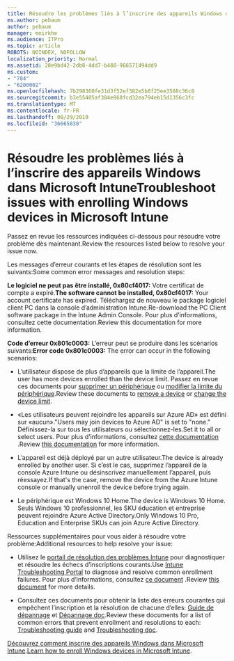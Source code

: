 ```yaml
---
title: Résoudre les problèmes liés à l’inscrire des appareils Windows dans Microsoft Intune
ms.author: pebaum
author: pebaum
manager: mnirkhe
ms.audience: ITPro
ms.topic: article
ROBOTS: NOINDEX, NOFOLLOW
localization_priority: Normal
ms.assetid: 20e9bd42-2db0-4dd7-b480-966571494dd9
ms.custom:
- "784"
- "6200002"
ms.openlocfilehash: 7b298360fe31d3f52ef382e5b8f25ee3588c36c8
ms.sourcegitcommit: b3e55405af384e868fcd32ea794eb15d1356c3fc
ms.translationtype: MT
ms.contentlocale: fr-FR
ms.lasthandoff: 08/29/2019
ms.locfileid: "36665830"
---
```

# <a name="troubleshoot-issues-with-enrolling-windows-devices-in-microsoft-intune"></a><span data-ttu-id="3df02-102">Résoudre les problèmes liés à l’inscrire des appareils Windows dans Microsoft Intune</span><span class="sxs-lookup"><span data-stu-id="3df02-102">Troubleshoot issues with enrolling Windows devices in Microsoft Intune</span></span>

<span data-ttu-id="3df02-103">Passez en revue les ressources indiquées ci-dessous pour résoudre votre problème dès maintenant.</span><span class="sxs-lookup"><span data-stu-id="3df02-103">Review the resources listed below to resolve your issue now.</span></span>
  
<span data-ttu-id="3df02-104">Les messages d’erreur courants et les étapes de résolution sont les suivants:</span><span class="sxs-lookup"><span data-stu-id="3df02-104">Some common error messages and resolution steps:</span></span>
  
 <span data-ttu-id="3df02-105">**Le logiciel ne peut pas être installé, 0x80cf4017:** Votre certificat de compte a expiré.</span><span class="sxs-lookup"><span data-stu-id="3df02-105">**The software cannot be installed, 0x80cf4017:** Your account certificate has expired.</span></span> <span data-ttu-id="3df02-106">Téléchargez de nouveau le package logiciel client PC dans la console d’administration Intune.</span><span class="sxs-lookup"><span data-stu-id="3df02-106">Re-download the PC Client software package in the Intune Admin Console.</span></span> <span data-ttu-id="3df02-107">Pour plus d’informations, consultez cette documentation.</span><span class="sxs-lookup"><span data-stu-id="3df02-107">Review this documentation for more information.</span></span>
  
 <span data-ttu-id="3df02-108">**Code d’erreur 0x801c0003:** L’erreur peut se produire dans les scénarios suivants:</span><span class="sxs-lookup"><span data-stu-id="3df02-108">**Error code 0x801c0003:** The error can occur in the following scenarios:</span></span>
  
-  <span data-ttu-id="3df02-109">L’utilisateur dispose de plus d’appareils que la limite de l’appareil.</span><span class="sxs-lookup"><span data-stu-id="3df02-109">The user has more devices enrolled than the device limit.</span></span> <span data-ttu-id="3df02-110">Passez en revue ces documents pour [supprimer un périphérique](https://docs.microsoft.com/intune/devices-wipe) ou [modifier la limite du périphérique](https://docs.microsoft.com/intune/enrollment-restrictions-set#set-device-limit-restrictions).</span><span class="sxs-lookup"><span data-stu-id="3df02-110">Review these documents to [remove a device](https://docs.microsoft.com/intune/devices-wipe) or [change the device limit](https://docs.microsoft.com/intune/enrollment-restrictions-set#set-device-limit-restrictions).</span></span>

-  <span data-ttu-id="3df02-111">«Les utilisateurs peuvent rejoindre les appareils sur Azure AD» est défini sur «aucun».</span><span class="sxs-lookup"><span data-stu-id="3df02-111">"Users may join devices to Azure AD" is set to "none."</span></span> <span data-ttu-id="3df02-112">Définissez-la sur tous les utilisateurs ou sélectionnez-les.</span><span class="sxs-lookup"><span data-stu-id="3df02-112">Set it to all or select users.</span></span> <span data-ttu-id="3df02-113">Pour plus d’informations, consultez [cette documentation](https://docs.microsoft.com/azure/active-directory/device-management-azure-portal#configure-device-settings) .</span><span class="sxs-lookup"><span data-stu-id="3df02-113">Review [this documentation](https://docs.microsoft.com/azure/active-directory/device-management-azure-portal#configure-device-settings) for more information.</span></span>

-  <span data-ttu-id="3df02-114">L’appareil est déjà déployé par un autre utilisateur.</span><span class="sxs-lookup"><span data-stu-id="3df02-114">The device is already enrolled by another user.</span></span> <span data-ttu-id="3df02-115">Si c’est le cas, supprimez l’appareil de la console Azure Intune ou désinscrivez manuellement l’appareil, puis réessayez.</span><span class="sxs-lookup"><span data-stu-id="3df02-115">If that's the case, remove the device from the Azure Intune console or manually unenroll the device before trying again.</span></span>

-  <span data-ttu-id="3df02-116">Le périphérique est Windows 10 Home.</span><span class="sxs-lookup"><span data-stu-id="3df02-116">The device is Windows 10 Home.</span></span> <span data-ttu-id="3df02-117">Seuls Windows 10 professionnel, les SKU éducation et entreprise peuvent rejoindre Azure Active Directory.</span><span class="sxs-lookup"><span data-stu-id="3df02-117">Only Windows 10 Pro, Education and Enterprise SKUs can join Azure Active Directory.</span></span>

<span data-ttu-id="3df02-118">Ressources supplémentaires pour vous aider à résoudre votre problème:</span><span class="sxs-lookup"><span data-stu-id="3df02-118">Additional resources to help resolve your issue:</span></span>
  
-  <span data-ttu-id="3df02-119">Utilisez le [portail de résolution des problèmes Intune](https://devicemanagement.microsoft.com/#blade/Microsoft_Intune_DeviceSettings/TroubleshootBlade) pour diagnostiquer et résoudre les échecs d’inscriptions courants.</span><span class="sxs-lookup"><span data-stu-id="3df02-119">Use [Intune Troubleshooting Portal](https://devicemanagement.microsoft.com/#blade/Microsoft_Intune_DeviceSettings/TroubleshootBlade) to diagnose and resolve common enrollment failures.</span></span> <span data-ttu-id="3df02-120">Pour plus d’informations, consultez [ce document](https://docs.microsoft.com/intune/help-desk-operators) .</span><span class="sxs-lookup"><span data-stu-id="3df02-120">Review [this document](https://docs.microsoft.com/intune/help-desk-operators) for more details.</span></span>

-  <span data-ttu-id="3df02-121">Consultez ces documents pour obtenir la liste des erreurs courantes qui empêchent l’inscription et la résolution de chacune d’elles: [Guide de dépannage](https://support.microsoft.com/help/4089533/troubleshooting-windows-device-enrollment-problems-in-microsoft-intune) et [Dépannage doc](https://docs.microsoft.com/intune-classic/troubleshoot/troubleshoot-device-enrollment-in-intune).</span><span class="sxs-lookup"><span data-stu-id="3df02-121">Review these documents for a list of common errors that prevent enrollment and resolutions to each: [Troubleshooting guide](https://support.microsoft.com/help/4089533/troubleshooting-windows-device-enrollment-problems-in-microsoft-intune) and [Troubleshooting doc](https://docs.microsoft.com/intune-classic/troubleshoot/troubleshoot-device-enrollment-in-intune).</span></span>

<span data-ttu-id="3df02-122">[Découvrez comment inscrire des appareils Windows dans Microsoft Intune](https://docs.microsoft.com/intune/windows-enroll).</span><span class="sxs-lookup"><span data-stu-id="3df02-122">[Learn how to enroll Windows devices in Microsoft Intune](https://docs.microsoft.com/intune/windows-enroll).</span></span>
